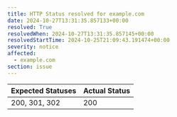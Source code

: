 ```yaml
---
title: HTTP Status resolved for example.com
date: 2024-10-27T13:31:35.857133+00:00
resolved: True
resolvedWhen: 2024-10-27T13:31:35.857145+00:00
resolvedStartTime: 2024-10-25T21:09:43.191474+00:00
severity: notice
affected:
  - example.com
section: issue
---
```


| Expected Statuses | Actual Status  |
|-------------------|----------------|
| 200, 301, 302 | 200 |

